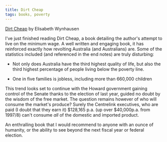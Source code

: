 ```yaml
---
title: Dirt Cheap
tags: books, poverty
---
```


[Dirt Cheap][1] by Elisabeth Wynhausen

I've just finished reading Dirt Cheap, a book detailing the author's attempt to
live on the minimum wage. A well written and engaging book, it has reinforced
exactly how revolting Australia (and Australians) are. Some of the statistics
included (and referenced in the end notes) are truly disturbing:

- Not only does Australia have the third highest quality of life, but also the
third highest percentage of people living below the poverty line.

- One in five families is jobless, including more than 660,000 children

This trend looks set to continue with the Howard government gaining control of
the Senate thanks to the election of last year, guided no doubt by the wisdom
of the free market. The question remains however of who will consume the
market's produce? Surely the Centrelink executives, who are paid (I doubt that
they earn it) $128,165 p.a. (up over $40,000p.a. from 1997/8) can't consume
*all* of the domestic and imported product.

An enthralling book that I would recommend to anyone with an ounce of humanity,
or the ability to see beyond the next fiscal year or federal election.

[1]: http://www.amazon.com/dp/1405036443
